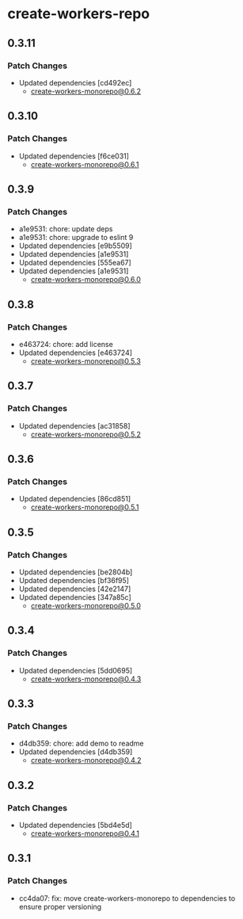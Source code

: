 # create-workers-repo

## 0.3.11

### Patch Changes

- Updated dependencies [cd492ec]
  - create-workers-monorepo@0.6.2

## 0.3.10

### Patch Changes

- Updated dependencies [f6ce031]
  - create-workers-monorepo@0.6.1

## 0.3.9

### Patch Changes

- a1e9531: chore: update deps
- a1e9531: chore: upgrade to eslint 9
- Updated dependencies [e9b5509]
- Updated dependencies [a1e9531]
- Updated dependencies [555ea67]
- Updated dependencies [a1e9531]
  - create-workers-monorepo@0.6.0

## 0.3.8

### Patch Changes

- e463724: chore: add license
- Updated dependencies [e463724]
  - create-workers-monorepo@0.5.3

## 0.3.7

### Patch Changes

- Updated dependencies [ac31858]
  - create-workers-monorepo@0.5.2

## 0.3.6

### Patch Changes

- Updated dependencies [86cd851]
  - create-workers-monorepo@0.5.1

## 0.3.5

### Patch Changes

- Updated dependencies [be2804b]
- Updated dependencies [bf36f95]
- Updated dependencies [42e2147]
- Updated dependencies [347a85c]
  - create-workers-monorepo@0.5.0

## 0.3.4

### Patch Changes

- Updated dependencies [5dd0695]
  - create-workers-monorepo@0.4.3

## 0.3.3

### Patch Changes

- d4db359: chore: add demo to readme
- Updated dependencies [d4db359]
  - create-workers-monorepo@0.4.2

## 0.3.2

### Patch Changes

- Updated dependencies [5bd4e5d]
  - create-workers-monorepo@0.4.1

## 0.3.1

### Patch Changes

- cc4da07: fix: move create-workers-monorepo to dependencies to ensure proper versioning

